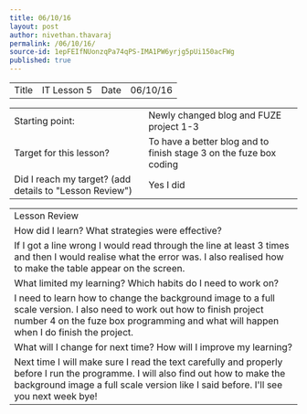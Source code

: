 ```yaml
---
title: 06/10/16
layout: post
author: nivethan.thavaraj
permalink: /06/10/16/
source-id: 1epFEIfNUonzqPa74qPS-IMA1PW6yrjg5pUi150acFWg
published: true
---
```

<table>
  <tr>
    <td>Title</td>
    <td>IT Lesson   5</td>
    <td>Date</td>
    <td>06/10/16</td>
  </tr>
</table>


<table>
  <tr>
    <td>Starting point:</td>
    <td>Newly changed blog and FUZE project 1-3</td>
  </tr>
  <tr>
    <td>Target for this lesson?</td>
    <td>To have a better blog and to finish stage 3 on the fuze box coding</td>
  </tr>
  <tr>
    <td>Did I reach my target? 
(add details to "Lesson Review")</td>
    <td>Yes I did</td>
  </tr>
</table>


<table>
  <tr>
    <td>Lesson Review</td>
  </tr>
  <tr>
    <td>How did I learn? What strategies were effective? </td>
  </tr>
  <tr>
    <td>If I got a line wrong I would read through the line at least 3 times and then I would realise what the error was. I also realised how to make the table appear on the screen.</td>
  </tr>
  <tr>
    <td>What limited my learning? Which habits do I need to work on? </td>
  </tr>
  <tr>
    <td>I need to learn how to change the background image to a full scale version. I also need to work out how to finish project number 4 on the fuze box programming and what will happen when I do finish the project.</td>
  </tr>
  <tr>
    <td>What will I change for next time? How will I improve my learning?</td>
  </tr>
  <tr>
    <td>Next time I will make sure I read the text carefully and properly before I run the programme. I will also find out how to make the background image a full scale version like I said before. I'll see you next week bye!</td>
  </tr>
</table>


